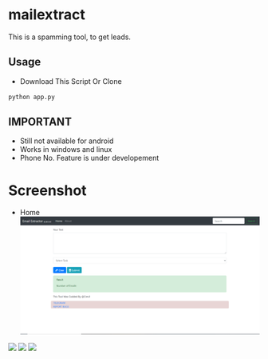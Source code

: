# mailextract
This is a spamming tool, to get leads.

## Usage 
+ Download This Script Or Clone
```bash
python app.py
```

## IMPORTANT
+ Still not available for android
+ Works in windows and linux
+ Phone No. Feature is under developement

# Screenshot
+ Home
![](img/screenshot.PNG)



<a href="https://t.me/hackerExploits"><img src="https://img.shields.io/badge/Join-Telegram%20Channel-red.svg?logo=Telegram"></a>
<a href="https://t.me/hacker_Chatroom"><img src="https://img.shields.io/badge/Join-Telegram%20Group-blue.svg?logo=telegram"></a>
<a href="https://t.me/hackerExploits"><img src="https://img.shields.io/badge/Reprt%20Bugs-greeen.svg?logo=Bugs"></a>
